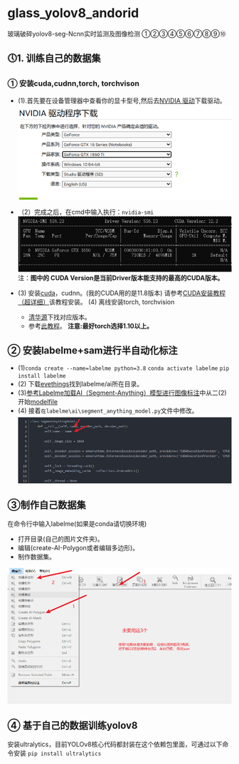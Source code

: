 # glass_yolov8_andorid

玻璃破碎yolov8-seg-Ncnn实时监测及图像检测
①②③④⑤⑥⑦⑧⑨⑩

## &#x1F554;1. 训练自己的数据集

### ①  安装cuda,cudnn,torch, torchvison

- (1).首先要在设备管理器中查看你的显卡型号,然后去[NVIDIA 驱动](https://www.nvidia.cn/Download/index.aspx?lang=cn)下载驱动。
![驱动](imgs/驱动.png)
- （2）完成之后，在cmd中输入执行：``nvidia-smi``
   ![驱动验证](imgs/驱动验证.png)
   注：**图中的 CUDA Version是当前Driver版本能支持的最高的CUDA版本。**

- (3) 安装[cuda](https://developer.nvidia.com/cuda-toolkit-archive)，cudnn。(我的CUDA用的是11.8版本)
 请参考[CUDA安装教程（超详细）](https://blog.csdn.net/m0_45447650/article/details/123704930?ops_request_misc=%257B%2522request%255Fid%2522%253A%2522171023307216800197048699%2522%252C%2522scm%2522%253A%252220140713.130102334..%2522%257D&request_id=171023307216800197048699&biz_id=0&utm_medium=distribute.pc_search_result.none-task-blog-2~all~top_positive~default-1-123704930-null-null.142^v99^pc_search_result_base1&utm_term=%E5%AE%89%E8%A3%85cuda&spm=1018.2226.3001.4187)该教程安装。
(4) 离线安装torch, torchvision
  - [清华源](https://mirrors.tuna.tsinghua.edu.cn/anaconda/cloud/pytorch/win-64/)下找对应版本。
  - 参考[此教程](https://blog.csdn.net/baidu_41774120/article/details/128588759?ops_request_misc=%257B%2522request%255Fid%2522%253A%2522171023369016800186583425%2522%252C%2522scm%2522%253A%252220140713.130102334..%2522%257D&request_id=171023369016800186583425&biz_id=0&utm_medium=distribute.pc_search_result.none-task-blog-2~all~sobaiduend~default-2-128588759-null-null.142^v99^pc_search_result_base1&utm_term=%E5%AE%89%E8%A3%85torch%20torchvision&spm=1018.2226.3001.4187)。
  **注意:最好torch选择1.10以上。**

## ② 安装labelme+sam进行半自动化标注

- (1)``conda create --name=labelme python=3.8``
``conda activate labelme``
``pip install labelme``
- (2) 下载[evethings](https://www.voidtools.com/zh-cn/)找到labelme/ai所在目录。
- (3)[参考Labelme加载AI（Segment-Anything）模型进行图像标注](https://blog.csdn.net/qq_50993557/article/details/134616280)中从二(2)开始[modelfile](https://pan.baidu.com/s/1QiuDB6efCjNYZ5QwxXPdig?pwd=1bn7)
- (4) 接着``在labelme\ai\segment_anything_model.py``文件中修改。
    ![修改图](imgs/修改sam.png)

## ③制作自己数据集

  在命令行中输入labelme(如果是conda请切换环境)

- 打开目录(自己的图片文件夹)。
- 编辑(create-AI-Polygon或者编辑多边形)。
- 制作数据集。

![labelme操作简述](imgs/labelme使用.png)

## ④ 基于自己的数据训练yolov8

安装ultralytics，目前YOLOv8核心代码都封装在这个依赖包里面，可通过以下命令安装
``pip install ultralytics``
